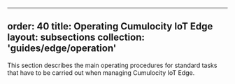
---
order: 40
title: Operating Cumulocity IoT Edge
layout: subsections
collection: 'guides/edge/operation'
---

This section describes the main operating procedures for standard tasks that have to be carried out when managing Cumulocity IoT Edge. 
